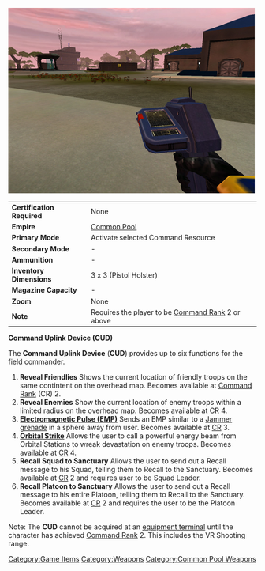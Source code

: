 ![](images/PSScreenShot0255.jpg "PSScreenShot0255.jpg")

|                            |                                                                                 |
| -------------------------- | ------------------------------------------------------------------------------- |
| **Certification Required** | None                                                                            |
| **Empire**                 | [Common Pool](Common_Pool.md "wikilink")                                        |
| **Primary Mode**           | Activate selected Command Resource                                              |
| **Secondary Mode**         | \-                                                                              |
| **Ammunition**             | \-                                                                              |
| **Inventory Dimensions**   | 3 x 3 (Pistol Holster)                                                          |
| **Magazine Capacity**      | \-                                                                              |
| **Zoom**                   | None                                                                            |
| **Note**                   | Requires the player to be [Command Rank](Command_Rank.md "wikilink") 2 or above |

**Command Uplink Device (CUD)**

The **Command Uplink Device** (**CUD**) provides up to six functions for
the field commander.

1.  **Reveal Friendlies**
    Shows the current location of friendly troops on the same contintent
    on the overhead map. Becomes available at [Command
    Rank](Command_Rank.md "wikilink") (CR) 2.
2.  **Reveal Enemies**
    Show the current location of enemy troops within a limited radius on
    the overhead map. Becomes available at
    [CR](Command_Rank.md "wikilink") 4.
3.  **[Electromagnetic Pulse (EMP)](EMP.md "wikilink")**
    Sends an EMP similar to a [Jammer
    grenade](Jammer_grenade.md "wikilink") in a sphere away from user.
    Becomes available at [CR](Command_Rank.md "wikilink") 3.
4.  **[Orbital Strike](Orbital_Strike.md "wikilink")**
    Allows the user to call a powerful energy beam from Orbital Stations
    to wreak devastation on enemy troops. Becomes available at
    [CR](Command_Rank.md "wikilink") 4.
5.  **Recall Squad to Sanctuary**
    Allows the user to send out a Recall message to his Squad, telling
    them to Recall to the Sanctuary. Becomes available at
    [CR](Command_Rank.md "wikilink") 2 and requires user to be Squad
    Leader.
6.  **Recall Platoon to Sanctuary**
    Allows the user to send out a Recall message to his entire Platoon,
    telling them to Recall to the Sanctuary. Becomes available at
    [CR](Command_Rank.md "wikilink") 2 and requires the user to be the
    Platoon Leader.

Note: The **CUD** cannot be acquired at an [equipment
terminal](equipment_terminal.md "wikilink") until the character has
achieved [Command Rank](Command_Rank.md "wikilink") 2. This includes the VR
Shooting range.

[Category:Game Items](Category:Game_Items.md "wikilink")
[Category:Weapons](Category:Weapons.md "wikilink") [Category:Common Pool
Weapons](Category:Common_Pool_Weapons.md "wikilink")
